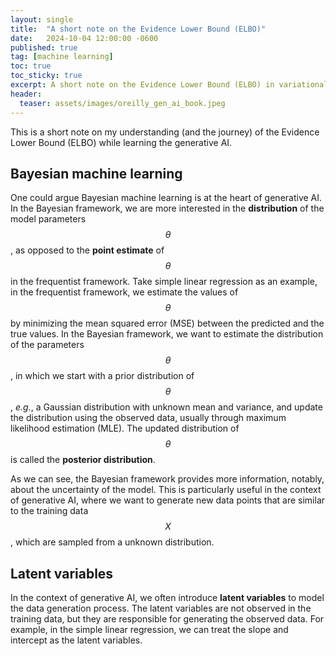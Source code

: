 ```yaml
---
layout: single
title:  "A short note on the Evidence Lower Bound (ELBO)"
date:   2024-10-04 12:00:00 -0600
published: true
tag: [machine learning]
toc: true
toc_sticky: true
excerpt: A short note on the Evidence Lower Bound (ELBO) in variational inference.
header:
  teaser: assets/images/oreilly_gen_ai_book.jpeg
---
```


This is a short note on my understanding (and the journey) of the Evidence Lower Bound (ELBO) while learning the generative AI.

## Bayesian machine learning

One could argue Bayesian machine learning is at the heart of generative AI. In the Bayesian framework, we are more interested in the **distribution** of the model parameters $$\theta$$, as opposed to the **point estimate** of $$\theta$$ in the frequentist framework. Take simple linear regression as an example, in the frequentist framework, we estimate the values of $$\theta$$ by minimizing the mean squared error (MSE) between the predicted and the true values. In the Bayesian framework, we want to estimate the distribution of the parameters $$\theta$$, in which we start with a prior distribution of $$\theta$$, _e.g._, a Gaussian distribution with unknown mean and variance, and update the distribution using the observed data, usually through maximum likelihood estimation (MLE). The updated distribution of $$\theta$$ is called the **posterior distribution**.

As we can see, the Bayesian framework provides more information, notably, about the uncertainty of the model. This is particularly useful in the context of generative AI, where we want to generate new data points that are similar to the training data $$X$$, which are sampled from a unknown distribution.

## Latent variables

In the context of generative AI, we often introduce **latent variables** to model the data generation process. The latent variables are not observed in the training data, but they are responsible for generating the observed data. For example, in the simple linear regression, we can treat the slope and intercept as the latent variables.

